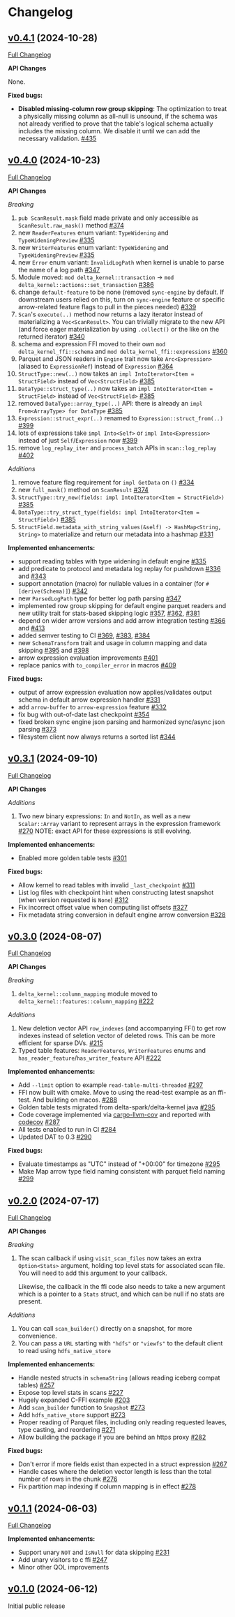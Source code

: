 # Changelog

## [v0.4.1](https://github.com/delta-incubator/delta-kernel-rs/tree/v0.4.1/) (2024-10-28)

[Full Changelog](https://github.com/delta-incubator/delta-kernel-rs/compare/v0.4.0...v0.4.1)

**API Changes**

None.

**Fixed bugs:**

- **Disabled missing-column row group skipping**: The optimization to treat a physically missing
column as all-null is unsound, if the schema was not already verified to prove that the table's
logical schema actually includes the missing column. We disable it until we can add the necessary
validation. [\#435]

[\#435]: https://github.com/delta-incubator/delta-kernel-rs/pull/435

## [v0.4.0](https://github.com/delta-incubator/delta-kernel-rs/tree/v0.4.0/) (2024-10-23)

[Full Changelog](https://github.com/delta-incubator/delta-kernel-rs/compare/v0.3.1...v0.4.0)

**API Changes**

*Breaking*

1. `pub ScanResult.mask` field made private and only accessible as `ScanResult.raw_mask()` method [\#374]
2. new `ReaderFeatures` enum variant: `TypeWidening` and `TypeWideningPreview` [\#335]
3. new `WriterFeatures` enum variant: `TypeWidening` and `TypeWideningPreview` [\#335]
4. new `Error` enum variant: `InvalidLogPath` when kernel is unable to parse the name of a log path [\#347]
5. Module moved: `mod delta_kernel::transaction` -> `mod delta_kernel::actions::set_transaction` [\#386]
6. change `default-feature` to be none (removed `sync-engine` by default. If downstream users relied on this, turn on `sync-engine` feature or specific arrow-related feature flags to pull in the pieces needed) [\#339]
7. `Scan`'s `execute(..)` method now returns a lazy iterator instead of materializing a `Vec<ScanResult>`. You can trivially migrate to the new API (and force eager materialization by using `.collect()` or the like on the returned iterator) [\#340]
8. schema and expression FFI moved to their own `mod delta_kernel_ffi::schema` and `mod delta_kernel_ffi::expressions` [\#360]
9. Parquet and JSON readers in `Engine` trait now take `Arc<Expression>` (aliased to `ExpressionRef`) instead of `Expression` [\#364]
10. `StructType::new(..)` now takes an `impl IntoIterator<Item = StructField>` instead of `Vec<StructField>` [\#385]
11. `DataType::struct_type(..)` now takes an `impl IntoIterator<Item = StructField>` instead of `Vec<StructField>` [\#385]
12. removed `DataType::array_type(..)` API: there is already an `impl From<ArrayType> for DataType` [\#385]
13. `Expression::struct_expr(..)` renamed to `Expression::struct_from(..)` [\#399]
14. lots of expressions take `impl Into<Self>` or `impl Into<Expression>` instead of just `Self`/`Expression` now [\#399]
15. remove `log_replay_iter` and `process_batch` APIs in `scan::log_replay` [\#402]

*Additions*

1. remove feature flag requirement for `impl GetData` on `()` [\#334]
2. new `full_mask()` method on `ScanResult` [\#374]
3. `StructType::try_new(fields: impl IntoIterator<Item = StructField>)` [\#385]
4. `DataType::try_struct_type(fields: impl IntoIterator<Item = StructField>)` [\#385]
5. `StructField.metadata_with_string_values(&self) -> HashMap<String, String>` to materialize and return our metadata into a hashmap [\#331]

**Implemented enhancements:**

- support reading tables with type widening in default engine [\#335]
- add predicate to protocol and metadata log replay for pushdown [\#336] and [\#343]
- support annotation (macro) for nullable values in a container (for `#[derive(Schema)]`) [\#342]
- new `ParsedLogPath` type for better log path parsing [\#347]
- implemented row group skipping for default engine parquet readers and new utility trait for stats-based skipping logic [\#357], [\#362], [\#381]
- depend on wider arrow versions and add arrow integration testing [\#366] and [\#413]
- added semver testing to CI [\#369], [\#383], [\#384]
- new `SchemaTransform` trait and usage in column mapping and data skipping [\#395] and [\#398]
- arrow expression evaluation improvements [\#401]
- replace panics with `to_compiler_error` in macros [\#409]

**Fixed bugs:**

- output of arrow expression evaluation now applies/validates output schema in default arrow expression handler [\#331]
- add `arrow-buffer` to `arrow-expression` feature [\#332]
- fix bug with out-of-date last checkpoint [\#354]
- fixed broken sync engine json parsing and harmonized sync/async json parsing [\#373]
- filesystem client now always returns a sorted list [\#344]

[\#331]: https://github.com/delta-incubator/delta-kernel-rs/pull/331
[\#332]: https://github.com/delta-incubator/delta-kernel-rs/pull/332
[\#334]: https://github.com/delta-incubator/delta-kernel-rs/pull/334
[\#335]: https://github.com/delta-incubator/delta-kernel-rs/pull/335
[\#336]: https://github.com/delta-incubator/delta-kernel-rs/pull/336
[\#337]: https://github.com/delta-incubator/delta-kernel-rs/pull/337
[\#339]: https://github.com/delta-incubator/delta-kernel-rs/pull/339
[\#340]: https://github.com/delta-incubator/delta-kernel-rs/pull/340
[\#342]: https://github.com/delta-incubator/delta-kernel-rs/pull/342
[\#343]: https://github.com/delta-incubator/delta-kernel-rs/pull/343
[\#344]: https://github.com/delta-incubator/delta-kernel-rs/pull/344
[\#347]: https://github.com/delta-incubator/delta-kernel-rs/pull/347
[\#354]: https://github.com/delta-incubator/delta-kernel-rs/pull/354
[\#357]: https://github.com/delta-incubator/delta-kernel-rs/pull/357
[\#360]: https://github.com/delta-incubator/delta-kernel-rs/pull/360
[\#362]: https://github.com/delta-incubator/delta-kernel-rs/pull/362
[\#364]: https://github.com/delta-incubator/delta-kernel-rs/pull/364
[\#366]: https://github.com/delta-incubator/delta-kernel-rs/pull/366
[\#369]: https://github.com/delta-incubator/delta-kernel-rs/pull/369
[\#373]: https://github.com/delta-incubator/delta-kernel-rs/pull/373
[\#374]: https://github.com/delta-incubator/delta-kernel-rs/pull/374
[\#381]: https://github.com/delta-incubator/delta-kernel-rs/pull/381
[\#383]: https://github.com/delta-incubator/delta-kernel-rs/pull/383
[\#384]: https://github.com/delta-incubator/delta-kernel-rs/pull/384
[\#385]: https://github.com/delta-incubator/delta-kernel-rs/pull/385
[\#386]: https://github.com/delta-incubator/delta-kernel-rs/pull/386
[\#395]: https://github.com/delta-incubator/delta-kernel-rs/pull/395
[\#398]: https://github.com/delta-incubator/delta-kernel-rs/pull/398
[\#399]: https://github.com/delta-incubator/delta-kernel-rs/pull/399
[\#401]: https://github.com/delta-incubator/delta-kernel-rs/pull/401
[\#402]: https://github.com/delta-incubator/delta-kernel-rs/pull/402
[\#409]: https://github.com/delta-incubator/delta-kernel-rs/pull/409
[\#413]: https://github.com/delta-incubator/delta-kernel-rs/pull/413


## [v0.3.1](https://github.com/delta-incubator/delta-kernel-rs/tree/v0.3.1/) (2024-09-10)

[Full Changelog](https://github.com/delta-incubator/delta-kernel-rs/compare/v0.3.0...v0.3.1)

**API Changes**

*Additions*

1. Two new binary expressions: `In` and `NotIn`, as well as a new `Scalar::Array` variant to represent arrays in the expression framework [\#270](https://github.com/delta-incubator/delta-kernel-rs/pull/270) NOTE: exact API for these expressions is still evolving.

**Implemented enhancements:**

- Enabled more golden table tests [\#301](https://github.com/delta-incubator/delta-kernel-rs/pull/301)

**Fixed bugs:**

- Allow kernel to read tables with invalid `_last_checkpoint` [\#311](https://github.com/delta-incubator/delta-kernel-rs/pull/311)
- List log files with checkpoint hint when constructing latest snapshot (when version requested is `None`) [\#312](https://github.com/delta-incubator/delta-kernel-rs/pull/312)
- Fix incorrect offset value when computing list offsets [\#327](https://github.com/delta-incubator/delta-kernel-rs/pull/327)
- Fix metadata string conversion in default engine arrow conversion [\#328](https://github.com/delta-incubator/delta-kernel-rs/pull/328)

## [v0.3.0](https://github.com/delta-incubator/delta-kernel-rs/tree/v0.3.0/) (2024-08-07)

[Full Changelog](https://github.com/delta-incubator/delta-kernel-rs/compare/v0.2.0...v0.3.0)

**API Changes**

*Breaking*

1. `delta_kernel::column_mapping` module moved to `delta_kernel::features::column_mapping` [\#222](https://github.com/delta-incubator/delta-kernel-rs/pull/297)


*Additions*

1. New deletion vector API `row_indexes` (and accompanying FFI) to get row indexes instead of seletion vector of deleted rows. This can be more efficient for sparse DVs. [\#215](https://github.com/delta-incubator/delta-kernel-rs/pull/215)
2. Typed table features: `ReaderFeatures`, `WriterFeatures` enums and `has_reader_feature`/`has_writer_feature` API [\#222](https://github.com/delta-incubator/delta-kernel-rs/pull/297)

**Implemented enhancements:**

- Add `--limit` option to example `read-table-multi-threaded` [\#297](https://github.com/delta-incubator/delta-kernel-rs/pull/297)
- FFI now built with cmake. Move to using the read-test example as an ffi-test. And building on macos. [\#288](https://github.com/delta-incubator/delta-kernel-rs/pull/288)
- Golden table tests migrated from delta-spark/delta-kernel java [\#295](https://github.com/delta-incubator/delta-kernel-rs/pull/295)
- Code coverage implemented via [cargo-llvm-cov](https://github.com/taiki-e/cargo-llvm-cov) and reported with [codecov](https://app.codecov.io/github/delta-incubator/delta-kernel-rs) [\#287](https://github.com/delta-incubator/delta-kernel-rs/pull/287)
- All tests enabled to run in CI [\#284](https://github.com/delta-incubator/delta-kernel-rs/pull/284)
- Updated DAT to 0.3 [\#290](https://github.com/delta-incubator/delta-kernel-rs/pull/290)

**Fixed bugs:**

- Evaluate timestamps as "UTC" instead of "+00:00" for timezone [\#295](https://github.com/delta-incubator/delta-kernel-rs/pull/295)
- Make Map arrow type field naming consistent with parquet field naming [\#299](https://github.com/delta-incubator/delta-kernel-rs/pull/299)


## [v0.2.0](https://github.com/delta-incubator/delta-kernel-rs/tree/v0.2.0/) (2024-07-17)

[Full Changelog](https://github.com/delta-incubator/delta-kernel-rs/compare/v0.1.1...v0.2.0)

**API Changes**

*Breaking*

1. The scan callback if using `visit_scan_files` now takes an extra `Option<Stats>` argument, holding top level
   stats for associated scan file. You will need to add this argument to your callback.

    Likewise, the callback in the ffi code also needs to take a new argument which is a pointer to a
   `Stats` struct, and which can be null if no stats are present.

*Additions*

1. You can call `scan_builder()` directly on a snapshot, for more convenience.
2. You can pass a `URL` starting with `"hdfs"` or `"viewfs"` to the default client to read using `hdfs_native_store`

**Implemented enhancements:**

- Handle nested structs in `schemaString` (allows reading iceberg compat tables) [\#257](https://github.com/delta-incubator/delta-kernel-rs/pull/257)
- Expose top level stats in scans [\#227](https://github.com/delta-incubator/delta-kernel-rs/pull/227)
- Hugely expanded C-FFI example [\#203](https://github.com/delta-incubator/delta-kernel-rs/pull/203)
- Add `scan_builder` function to `Snapshot` [\#273](https://github.com/delta-incubator/delta-kernel-rs/pull/273)
- Add `hdfs_native_store` support [\#273](https://github.com/delta-incubator/delta-kernel-rs/pull/274)
- Proper reading of Parquet files, including only reading requested leaves, type casting, and reordering [\#271](https://github.com/delta-incubator/delta-kernel-rs/pull/271)
- Allow building the package if you are behind an https proxy [\#282](https://github.com/delta-incubator/delta-kernel-rs/pull/282)

**Fixed bugs:**

- Don't error if more fields exist than expected in a struct expression [\#267](https://github.com/delta-incubator/delta-kernel-rs/pull/267)
- Handle cases where the deletion vector length is less than the total number of rows in the chunk [\#276](https://github.com/delta-incubator/delta-kernel-rs/pull/276)
- Fix partition map indexing if column mapping is in effect [\#278](https://github.com/delta-incubator/delta-kernel-rs/pull/278)


## [v0.1.1](https://github.com/delta-incubator/delta-kernel-rs/tree/v0.1.0/) (2024-06-03)

[Full Changelog](https://github.com/delta-incubator/delta-kernel-rs/compare/v0.1.0...v0.1.1)

**Implemented enhancements:**

- Support unary `NOT` and `IsNull` for data skipping [\#231](https://github.com/delta-incubator/delta-kernel-rs/pull/231)
- Add unary visitors to c ffi [\#247](https://github.com/delta-incubator/delta-kernel-rs/pull/247)
- Minor other QOL improvements


## [v0.1.0](https://github.com/delta-incubator/delta-kernel-rs/tree/v0.1.0/) (2024-06-12)

Initial public release